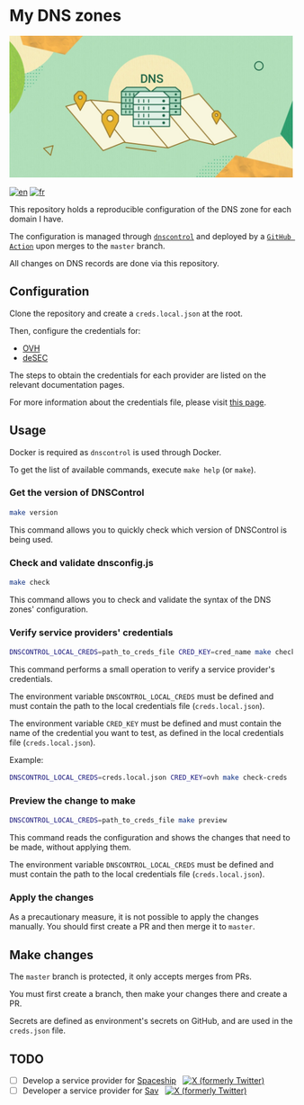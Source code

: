 # My DNS zones
![Banner](./docs/imgs/dns-1200x600.jpg)

[![en](https://img.shields.io/badge/lang-en-red.svg)](./README.md)
[![fr](https://img.shields.io/badge/lang-fr-blue.svg)](./docs/i18n/fr/README.md)


This repository holds a reproducible configuration of the DNS zone for each domain I have.

The configuration is managed through [`dnscontrol`](https://github.com/StackExchange/dnscontrol) and deployed by a [`GitHub Action`](https://github.com/wblondel/dnscontrol-action) upon merges to the `master` branch.

All changes on DNS records are done via this repository.

## Configuration

Clone the repository and create a `creds.local.json` at the root.

Then, configure the credentials for:
- [OVH](https://docs.dnscontrol.org/service-providers/providers/ovh)
- [deSEC](https://docs.dnscontrol.org/service-providers/providers/desec)

The steps to obtain the credentials for each provider are listed on the relevant documentation pages.

For more information about the credentials file, please visit [this page](https://docs.dnscontrol.org/commands/creds-json).

## Usage

Docker is required as `dnscontrol` is used through Docker.

To get the list of available commands, execute `make help` (or `make`).

### Get the version of DNSControl
```sh
make version
```

This command allows you to quickly check which version of DNSControl is being used.

### Check and validate dnsconfig.js
```sh
make check
```

This command allows you to check and validate the syntax of the DNS zones' configuration.

### Verify service providers' credentials
```sh
DNSCONTROL_LOCAL_CREDS=path_to_creds_file CRED_KEY=cred_name make check-creds
```

This command performs a small operation to verify a service provider's credentials.

The environment variable `DNSCONTROL_LOCAL_CREDS` must be defined and must contain the path to the local credentials file (`creds.local.json`).

The environment variable `CRED_KEY` must be defined and must contain the name of the credential you want to test, as defined in the local credentials file (`creds.local.json`).

Example:
```sh
DNSCONTROL_LOCAL_CREDS=creds.local.json CRED_KEY=ovh make check-creds
```

### Preview the change to make
```sh
DNSCONTROL_LOCAL_CREDS=path_to_creds_file make preview
```

This command reads the configuration and shows the changes that need to be made, without applying them.

The environment variable `DNSCONTROL_LOCAL_CREDS` must be defined and must contain the path to the local credentials file (`creds.local.json`).

### Apply the changes
As a precautionary measure, it is not possible to apply the changes manually. You should first create a PR and then merge it to `master`.

## Make changes

The `master` branch is protected, it only accepts merges from PRs.

You must first create a branch, then make your changes there and create a PR.

Secrets are defined as environment's secrets on GitHub, and are used in the `creds.json` file.

## TODO
- [ ] Develop a service provider for [Spaceship](https://www.spaceship.com) &nbsp; [![X (formerly Twitter)](https://img.shields.io/twitter/follow/spaceship?label=%40spaceship&link=https%3A%2F%2Ftwitter.com%2Fspaceship)](https://twitter.com/spaceship) 
- [ ] Developer a service provider for [Sav](https://www.sav.com) &nbsp; [![X (formerly Twitter)](https://img.shields.io/twitter/follow/usesav?label=%40usesav&link=https%3A%2F%2Ftwitter.com%2Fusesav)](https://twitter.com/usesav)